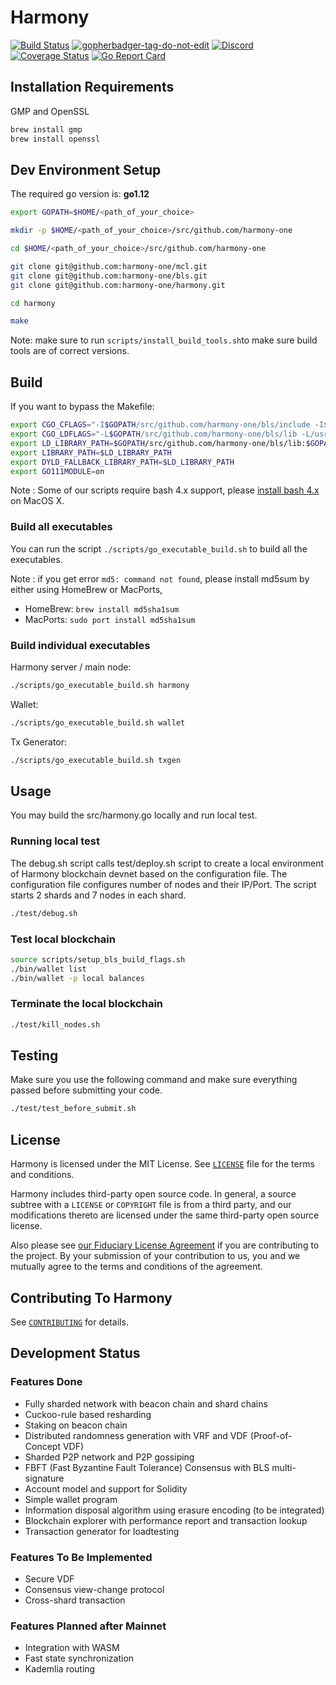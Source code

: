 # Harmony

[![Build Status](https://travis-ci.com/harmony-one/harmony.svg?token=DnoYvYiTAk7pqTo9XsTi&branch=master)](https://travis-ci.com/harmony-one/harmony)
<a href='https://github.com/jpoles1/gopherbadger' target='_blank'>![gopherbadger-tag-do-not-edit](https://img.shields.io/badge/Go%20Coverage-45%25-brightgreen.svg?longCache=true&style=flat)</a>
<a href="https://discord.gg/kdf8a6T">![Discord](https://img.shields.io/discord/532383335348043777.svg)</a>
[![Coverage Status](https://coveralls.io/repos/github/harmony-one/harmony/badge.svg?branch=master)](https://coveralls.io/github/harmony-one/harmony?branch=master)
[![Go Report Card](https://goreportcard.com/badge/github.com/harmony-one/harmony)](https://goreportcard.com/report/github.com/harmony-one/harmony)

## Installation Requirements

GMP and OpenSSL

```bash
brew install gmp
brew install openssl
```

## Dev Environment Setup

The required go version is: **go1.12**

```bash
export GOPATH=$HOME/<path_of_your_choice>

mkdir -p $HOME/<path_of_your_choice>/src/github.com/harmony-one

cd $HOME/<path_of_your_choice>/src/github.com/harmony-one

git clone git@github.com:harmony-one/mcl.git
git clone git@github.com:harmony-one/bls.git
git clone git@github.com:harmony-one/harmony.git

cd harmony

make

```

Note: make sure to run ``` scripts/install_build_tools.sh ```to make sure build tools are of correct versions.

## Build

If you want to bypass the Makefile:

```bash
export CGO_CFLAGS="-I$GOPATH/src/github.com/harmony-one/bls/include -I$GOPATH/src/github.com/harmony-one/mcl/include -I/usr/local/opt/openssl/include"
export CGO_LDFLAGS="-L$GOPATH/src/github.com/harmony-one/bls/lib -L/usr/local/opt/openssl/lib"
export LD_LIBRARY_PATH=$GOPATH/src/github.com/harmony-one/bls/lib:$GOPATH/src/github.com/harmony-one/mcl/lib:/usr/local/opt/openssl/lib
export LIBRARY_PATH=$LD_LIBRARY_PATH
export DYLD_FALLBACK_LIBRARY_PATH=$LD_LIBRARY_PATH
export GO111MODULE=on
```
Note : Some of our scripts require bash 4.x support, please [install bash 4.x](http://tldrdevnotes.com/bash-upgrade-3-4-macos) on MacOS X.

### Build all executables

You can run the script `./scripts/go_executable_build.sh` to build all the executables.

Note : if you get error `md5: command not found`, please install md5sum by either using HomeBrew or MacPorts,
- HomeBrew: `brew install md5sha1sum`
- MacPorts: `sudo port install md5sha1sum`

### Build individual executables

Harmony server / main node:

```bash
./scripts/go_executable_build.sh harmony

```

Wallet:

```bash
./scripts/go_executable_build.sh wallet
```

Tx Generator:

```bash
./scripts/go_executable_build.sh txgen
```

## Usage

You may build the src/harmony.go locally and run local test.

### Running local test

The debug.sh script calls test/deploy.sh script to create a local environment of Harmony blockchain devnet based on the configuration file.
The configuration file configures number of nodes and their IP/Port.
The script starts 2 shards and 7 nodes in each shard.

```bash
./test/debug.sh
```

### Test local blockchain
```bash
source scripts/setup_bls_build_flags.sh
./bin/wallet list
./bin/wallet -p local balances
```

### Terminate the local blockchain
```bash
./test/kill_nodes.sh
```

## Testing

Make sure you use the following command and make sure everything passed before submitting your code.

```bash
./test/test_before_submit.sh
```

## License

Harmony is licensed under the MIT License. See [`LICENSE`](LICENSE) file for
the terms and conditions.

Harmony includes third-party open source code. In general, a source subtree
with a `LICENSE` or `COPYRIGHT` file is from a third party, and our
modifications thereto are licensed under the same third-party open source
license.

Also please see [our Fiduciary License Agreement](FLA.md) if you are
contributing to the project. By your submission of your contribution to us, you
and we mutually agree to the terms and conditions of the agreement.

## Contributing To Harmony

See [`CONTRIBUTING`](CONTRIBUTING.md) for details.

## Development Status

### Features Done

- Fully sharded network with beacon chain and shard chains
- Cuckoo-rule based resharding
- Staking on beacon chain
- Distributed randomness generation with VRF and VDF (Proof-of-Concept VDF)
- Sharded P2P network and P2P gossiping
- FBFT (Fast Byzantine Fault Tolerance) Consensus with BLS multi-signature
- Account model and support for Solidity
- Simple wallet program
- Information disposal algorithm using erasure encoding (to be integrated)
- Blockchain explorer with performance report and transaction lookup
- Transaction generator for loadtesting

### Features To Be Implemented

- Secure VDF
- Consensus view-change protocol
- Cross-shard transaction

### Features Planned after Mainnet

- Integration with WASM
- Fast state synchronization
- Kademlia routing
